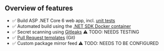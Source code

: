 ## Overview of features

- :white_check_mark: Build ASP .NET Core 6 web app, incl. [unit tests][unit-tests]
- :white_check_mark: Automated build using the [.NET SDK Docker container][container]
- :white_check_mark: Secret scanning using [Gitleaks][gitleaks] :warning: TODO: NEEDS TESTING
- :white_check_mark: [Pull Request templates][pr-template] (Git)
- :white_check_mark: Custom package mirror feed :warning: TODO: NEEDS TO BE CONFIGURED

[unit-tests]:   https://andrewlock.net/exploring-dotnet-6-part-6-supporting-integration-tests-with-webapplicationfactory-in-dotnet-6/
[container]:    https://github.com/dotnet/dotnet-docker/blob/main/samples/build-in-sdk-container.md
[gitleaks]:     https://github.com/zricethezav/gitleaks
[pr-template]:  ../.azuredevops/pull_request_template.md